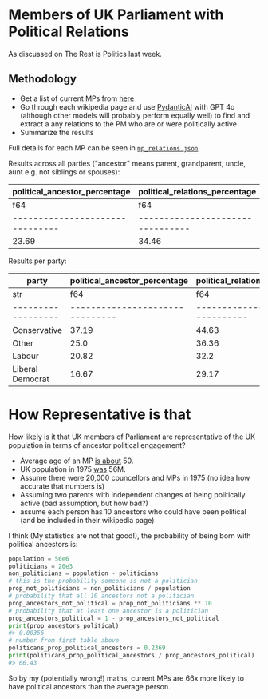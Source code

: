 # Members of UK Parliament with Political Relations

As discussed on The Rest is Politics last week.

## Methodology

* Get a list of current MPs from [here](https://en.wikipedia.org/wiki/List_of_MPs_elected_in_the_2024_United_Kingdom_general_election)
* Go through each wikipedia page and use [PydanticAI](https://ai.pydantic.dev) with GPT 4o (although other models will probably perform equally well) to find and extract a any relations to the PM who are or were politically active
* Summarize the results

Full details for each MP can be seen in [`mp_relations.json`](mp_relations.json).

Results across all parties ("ancestor" means parent, grandparent, uncle, aunt e.g. not siblings or spouses):

| political_ancestor_percentage | political_relations_percentage | mps |
| ---                           | ---                            | --- |
| f64                           | f64                            | u32 |
|-------------------------------|--------------------------------|-----|
| 23.69                         | 34.46                          | 650 |

Results per party:

| party            | political_ancestor_percentage | political_relations_percentage | mps |
| ---              | ---                           | ---                            | --- |
| str              | f64                           | f64                            | u32 |
|------------------|-------------------------------|--------------------------------|-----|
| Conservative     | 37.19                         | 44.63                          | 121 |
| Other            | 25.0                          | 36.36                          | 44  |
| Labour           | 20.82                         | 32.2                           | 413 |
| Liberal Democrat | 16.67                         | 29.17                          | 72  |

# How Representative is that

How likely is it that UK members of Parliament are representative of the UK population in terms of ancestor political engagement?

* Average age of an MP [is about](https://commonslibrary.parliament.uk/house-of-commons-trends-the-age-of-mps/) 50.
* UK population in 1975 [was](https://www.macrotrends.net/global-metrics/countries/gbr/united-kingdom/population) 56M.
* Assume there were 20,000 councellors and MPs in 1975 (no idea how accurate that numbers is)
* Assuming two parents with independent changes of being politically active (bad assumption, but how bad?)
* assume each person has 10 ancestors who could have been political (and be included in their wikipedia page)

I think (My statistics are not that good!), the probability of being born with political ancestors is:

```py
population = 56e6
politicians = 20e3
non_politicians = population - politicians
# this is the probability someone is not a politician
prop_not_politicians = non_politicians / population
# probability that all 10 ancestors not a politician
prop_ancestors_not_political = prop_not_politicians ** 10
# probability that at least one ancestor is a politician
prop_ancestors_political = 1 - prop_ancestors_not_political
print(prop_ancestors_political)
#> 0.00356
# number from first table above
politicans_prop_political_ancestors = 0.2369
print(politicans_prop_political_ancestors / prop_ancestors_political)
#> 66.43
```

So by my (potentially wrong!) maths, current MPs are 66x more likely to have political ancestors than the average person.
